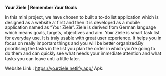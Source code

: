 **Your Ziele | Remember Your Goals**

In this mini project, we have chosen to built a to-do list application which is designed as a website at first and then it is developed as a mobile application named as “Your Ziele”. Ziele is derived from German language which means goals, targets, objectives and aim. Your Ziele is smart task list for everyday use. It is truly usable with great user experience. It helps you in focus on really important things and you will be better organized.By prioritising the tasks in the list you plan the order in which you’re going to do them and can quickly see what needs your immediate attention and what tasks you can leave until a little later.

Website Link : https://yourziele.netlify.app/
Apk: 
